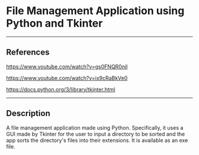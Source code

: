 # File Management Application using Python and Tkinter
___
## References
https://www.youtube.com/watch?v=gs0FNQR0njI

https://www.youtube.com/watch?v=ix9cRaBkVe0

https://docs.python.org/3/library/tkinter.html
___
## Description
A file management application made using Python. Specifically, it uses a GUI made by Tkinter for the user to input a directory to be sorted and the app sorts the directory's files into their extensions. It is available as an exe file.

